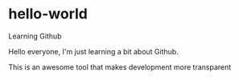 # hello-world
Learning Github

Hello everyone, I'm just learning a bit about Github.

This is an awesome tool that makes development more transparent

